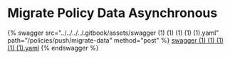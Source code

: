 # Migrate Policy Data Asynchronous



{% swagger src="../../../../.gitbook/assets/swagger (1) (1) (1) (1) (1).yaml" path="/policies/push/migrate-data" method="post" %}
[swagger (1) (1) (1) (1) (1).yaml](<../../../../.gitbook/assets/swagger (1) (1) (1) (1) (1).yaml>)
{% endswagger %}
